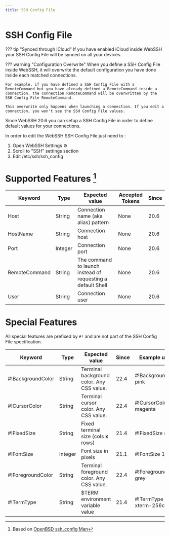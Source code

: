 ```yaml
---
title: SSH Config File
---
```


# SSH Config File

??? tip "Synced through iCloud"
    If you have enabled iCloud inside WebSSH your SSH Config File will be synced on all your devices.

??? warning "Configuration Overwrite"
    When you define a SSH Config File inside WebSSH, it will overwrite the default configuration you have done inside each matched connections.

    For example, if you have defined a SSH Config File with a RemoteCommand but you have already defined a RemoteCommand inside a connection, the connection RemoteCommand will be overwritten by the SSH Config File RemoteCommand.

    This overwrite only happens when launching a connection. If you edit a connection, you won't see the SSH Config File values.

Since WebSSH 20.6 you can setup a SSH Config File in order to define default values for your connections.

In order to edit the WebSSH SSH Config File just need to :

1. Open WebSSH Settings :gear:
2. Scroll to "SSH" settings section
3.  Edit /etc/ssh/ssh_config

# Supported Features [^1]
| Keyword | Type | Expected value | Accepted Tokens | Since |
| --- | --- | --- | --- | --- |
| Host | String | Connection name (aka alias) pattern | None | 20.6 |
| HostName | String | Connection host | None | 20.6 |
| Port | Integer | Connection port | None | 20.6 |
| RemoteCommand | String | The command to launch instead of requesting a default Shell | None | 20.6 |
| User | String | Connection user | None | 20.6 |

# Special Features 
All special features are prefixed by `#!` and are not part of the SSH Config File specification.

| Keyword | Type | Expected value | Since | Example usage |
| --- | --- | --- | --- | --- |
| #!BackgroundColor | String | Terminal background color. Any CSS value. | 22.4 | #!BackgroundColor pink |
| #!CursorColor | String | Terminal cursor color. Any CSS value. | 22.4 | #!CursorColor magenta |
| #!FixedSize | String | Fixed terminal size (cols **x** rows) | 21.4 | #!FixedSize 80x25 |
| #!FontSize | Integer | Font size in pixels | 21.1 | #!FontSize 14 |
| #!ForegroundColor | String | Terminal foreground color. Any CSS value. | 22.4 | #!ForegroundColor grey |
| #!TermType | String | $TERM environment variable value | 21.4 | #!TermType xterm-256color |

[^1]: Based on [OpenBSD ssh_config Man](https://man.openbsd.org/cgi-bin/man.cgi/OpenBSD-current/man5/ssh_config.5?query=ssh_config&sec=5)